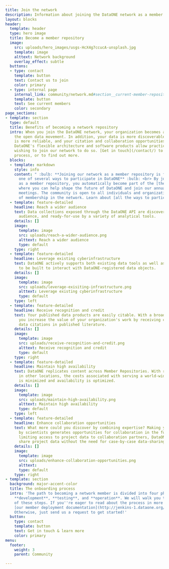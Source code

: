 ```yaml
---
title: Join the network
description: Information about joining the DataONE network as a member repository
layout: blocks
header:
  template: header
  type: hero image
  title: Become a member repository
  image:
    src: uploads/hero_images/usgs-HcX4g7ccucA-unsplash.jpg
    template: image
    alttext: Network background
    overlay_effect: subtle
  buttons:
  - type: contact
    template: button
    text: Contact us to join
    color: primary
  - type: internal page
    internal_link: community/network.md#section__current-member-repositories
    template: button
    text: See current members
    color: secondary
page_sections:
- template: section
  type: default
  title: Benefits of becoming a network repository
  intro: When you join the DataONE network, your organization becomes a leader in
    the open data movement. In addition, your data is more discoverable, your infrastructure
    is more reliable, and your citation and collaboration opportunities are bolstered.
    DataONE's flexible architecture and software products allow practically any organization
    wishing to join our network to do so. [Get in touch](/contact/) to start the onboarding
    process, or to find out more.
  blocks:
  - template: markdown
    style: info
    content: " :bulb: **Joining our network as a member repository is free, and just
      one of several ways to participate in DataONE** :bulb: <br> By joining the network
      as a member repository, you automatically become part of the [the DataONE Community](/meetings/),
      where you can help shape the future of DataONE and join our annual community
      meetings. The community is open to all individuals and organizations, regardless
      of membership in the network. Learn about [all the ways to participate](/participate/)."
  - template: feature-detailed
    headline: Reach a wider audience
    text: Data collections exposed through the DataONE API are discoverable by a wider
      audience, and ready-for-use by a variety of analytical tools.
    details: []
    image:
      template: image
      src: uploads/reach-a-wider-audience.png
      alttext: Reach a wider audience
      type: default
    type: right
  - template: feature-detailed
    headline: Leverage existing cyberinfrastructure
    text: DataONE actively supports both existing data tools as well as new tools
      to be built to interact with DataONE-registered data objects.
    details: []
    image:
      template: image
      src: uploads/leverage-exisiting-infrastructure.png
      alttext: Leverage existing cyberinfrastructure
      type: default
    type: left
  - template: feature-detailed
    headline: Receive recognition and credit
    text: Your published data products are easily citable. With a broadened exposure,
      you increase the value of your organization's work by receiving credit through
      data citations in published literature.
    details: []
    image:
      template: image
      src: uploads/receive-recognition-and-credit.png
      alttext: Receive recognition and credit
      type: default
    type: right
  - template: feature-detailed
    headline: Maintain high availability
    text: DataONE replicates content across Member Repositories. With replicas available
      in other locations, the costs associated with serving a world-wide community
      is minimized and availability is optimized.
    details: []
    image:
      template: image
      src: uploads/maintain-high-availability.png
      alttext: Maintain high availability
      type: default
    type: left
  - template: feature-detailed
    headline: Enhance collaboration opportunities
    text: What more could you discover by combining expertise? Making your work discoverable
      by scientists generates opportunities for collaboration in the future. By simply
      limiting access to project data to collaboration partners, DataONE members can
      share project data without the need for case-by-case data-sharing arrangements.
    details: []
    image:
      template: image
      src: uploads/enhance-collaboration-opportunities.png
      alttext:
      type: default
    type: right
- template: section
  background: major-accent-color
  title: The onboarding process
  intro: 'The path to becoming a network member is divided into four phases: **planning**,
    **development**, **testing**, and **operation**. We will walk you through each
    of these steps. If you''re eager to read about the process in more detail, see
    [our member deployment documentation](http://jenkins-1.dataone.org/jenkins/job/DataONE-Operations-Manual/ws/operations/_build/html/member_node_deployment/mn_checklist.html).
    Otherwise, just send us a request to get started!'
  button:
    type: contact
    template: button
    text: Get in touch & learn more
    color: primary
menu:
  footer:
    weight: 3
    parent: Community

---
```

